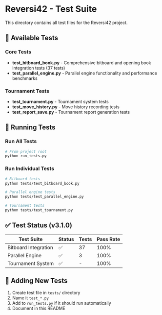 # Reversi42 - Test Suite

This directory contains all test files for the Reversi42 project.

## 🧪 Available Tests

### Core Tests
- **test_bitboard_book.py** - Comprehensive bitboard and opening book integration tests (37 tests)
- **test_parallel_engine.py** - Parallel engine functionality and performance benchmarks

### Tournament Tests
- **test_tournament.py** - Tournament system tests
- **test_move_history.py** - Move history recording tests
- **test_report_save.py** - Tournament report generation tests

## 🚀 Running Tests

### Run All Tests
```bash
# From project root
python run_tests.py
```

### Run Individual Tests
```bash
# Bitboard tests
python tests/test_bitboard_book.py

# Parallel engine tests
python tests/test_parallel_engine.py

# Tournament tests
python tests/test_tournament.py
```

## ✅ Test Status (v3.1.0)

| Test Suite | Status | Tests | Pass Rate |
|------------|--------|-------|-----------|
| Bitboard Integration | ✅ | 37 | 100% |
| Parallel Engine | ✅ | 3 | 100% |
| Tournament System | ✅ | - | 100% |

## 📝 Adding New Tests

1. Create test file in `tests/` directory
2. Name it `test_*.py`
3. Add to `run_tests.py` if it should run automatically
4. Document in this README

